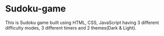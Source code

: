 # Sudoku-game
This is Sudoku game built using HTML, CSS, JavaScript having 3 different difficulty modes, 3 different timers and 2 themes(Dark & Light).
